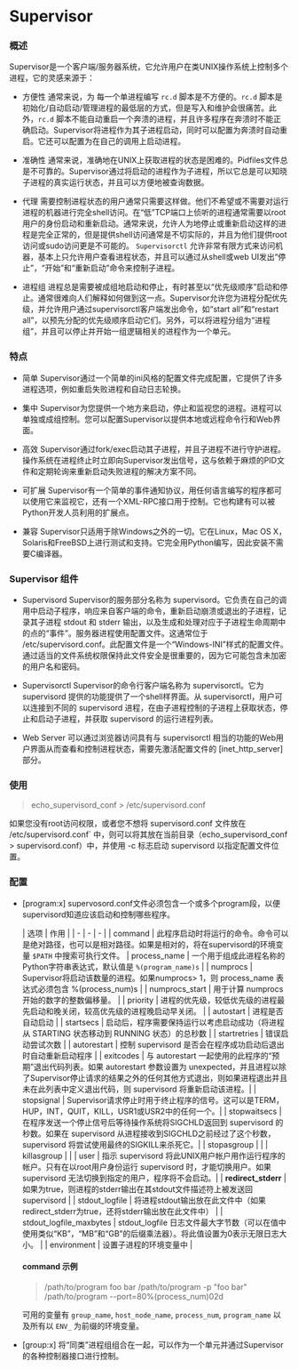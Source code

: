 # Supervisor

### 概述

Supervisor是一个客户端/服务器系统，它允许用户在类UNIX操作系统上控制多个进程，它的灵感来源于：

* 方便性
    通常来说，为 每一个单进程编写 `rc.d` 脚本是不方便的。`rc.d` 脚本是初始化/自动启动/管理进程的最低层的方式，但是写入和维护会很痛苦。此外，`rc.d` 脚本不能自动重启一个奔溃的进程，并且许多程序在奔溃时不能正确启动。Supervisor将进程作为其子进程启动，同时可以配置为奔溃时自动重启。它还可以配置为在自己的调用上启动进程。

* 准确性
    通常来说，准确地在UNIX上获取进程的状态是困难的。Pidfiles文件总是不可靠的。Supervisor通过将启动的进程作为子进程，所以它总是可以知晓子进程的真实运行状态，并且可以方便地被查询数据。

* 代理
    需要控制进程状态的用户通常只需要这样做。他们不希望或不需要对运行进程的机器进行完全shell访问。在“低”TCP端口上侦听的进程通常需要以root用户的身份启动和重新启动。通常来说，允许人为地停止或重新启动这样的进程是完全正常的，但是提供shell访问通常是不切实际的，并且为他们提供root访问或sudo访问更是不可能的。 `Supervisorctl` 允许非常有限方式来访问机器，基本上只允许用户查看进程状态，并且可以通过从shell或web UI发出“停止”，“开始”和“重新启动”命令来控制子进程。

* 进程组
    进程总是需要被成组地启动和停止，有时甚至以“优先级顺序”启动和停止。通常很难向人们解释如何做到这一点。Supervisor允许您为进程分配优先级，并允许用户通过supervisorctl客户端发出命令，如“start all”和“restart all”，以预先分配的优先级顺序启动它们。另外，可以将进程分组为“进程组”，并且可以停止并开始一组逻辑相关的进程作为一个单元。

### 特点

* 简单
    Supervisor通过一个简单的ini风格的配置文件完成配置，它提供了许多进程选项，例如重启失败进程和自动日志轮换。

* 集中
    Supervisor为您提供一个地方来启动，停止和监视您的进程。进程可以单独或成组控制。您可以配置Supervisor以提供本地或远程命令行和Web界面。

* 高效
    Supervisor通过fork/exec启动其子进程，并且子进程不进行守护进程。操作系统在进程终止时立即向Supervisor发出信号，这与依赖于麻烦的PID文件和定期轮询来重新启动失败进程的解决方案不同。

* 可扩展
    Supervisor有一个简单的事件通知协议，用任何语言编写的程序都可以使用它来监视它，还有一个XML-RPC接口用于控制。它也构建有可以被Python开发人员利用的扩展点。

* 兼容
    Supervisor只适用于除Windows之外的一切。它在Linux，Mac OS X，Solaris和FreeBSD上进行测试和支持。它完全用Python编写，因此安装不需要C编译器。

### Supervisor 组件

* Supervisord
    Supervisor的服务部分名称为 supervisord。它负责在自己的调用中启动子程序，响应来自客户端的命令，重新启动崩溃或退出的子进程，记录其子进程 stdout 和 stderr 输出，以及生成和处理对应于子进程生命周期中的点的“事件”。服务器进程使用配置文件。这通常位于 /etc/supervisord.conf。此配置文件是一个“Windows-INI”样式的配置文件。通过适当的文件系统权限保持此文件安全是很重要的，因为它可能包含未加密的用户名和密码。

* Supervisorctl
    Supervisor的命令行客户端名称为 supervisorctl。它为 supervisord 提供的功能提供了一个shell样界面。从 supervisorctl，用户可以连接到不同的 supervisord 进程，在由子进程控制的子进程上获取状态，停止和启动子进程，并获取 supervisord 的运行进程列表。

* Web Server
    可以通过浏览器访问具有与 supervisorctl 相当的功能的Web用户界面从而查看和控制进程状态，需要先激活配置文件的 [inet_http_server] 部分。


### 使用

> echo_supervisord_conf > /etc/supervisord.conf

如果您没有root访问权限，或者您不想将 supervisord.conf 文件放在 /etc/supervisord.conf` 中，则可以将其放在当前目录（echo_supervisord_conf > supervisord.conf）中，并使用 -c 标志启动 supervisord 以指定配置文件位置。

### 配置

* [program:x]
    supervosord.conf文件必须包含一个或多个program段，以便supervisord知道应该启动和控制哪些程序。
    
    | 选项 | 作用 |
    | - | - | - |
    | command | 此程序启动时将运行的命令。命令可以是绝对路径，也可以是相对路径。如果是相对的，将在supervisord的环境变量 `$PATH` 中搜索可执行文件。 
    | process_name | 一个用于组成此进程名称的Python字符串表达式，默认值是 `%(program_name)s`  |
    | numprocs | Supervisor将启动该数量的进程。如果numprocs> 1，则 process_name 表达式必须包含 %(process_num)s   |
    | numprocs_start | 用于计算 numprocs 开始的数字的整数偏移量。  |
    | priority |  进程的优先级，较低优先级的进程最先启动和晚关闭，较高优先级的进程晚启动早关闭。 |
    | autostart | 进程是否自动启动  |
    | startsecs | 启动后，程序需要保持运行以考虑启动成功（将进程从 STARTING 状态移动到 RUNNING 状态）的总秒数 |
    | startretries | 错误启动尝试次数 |
    | autorestart | 控制 supervisord 是否会在程序成功启动后退出时自动重新启动程序 |
    | exitcodes | 与 autorestart 一起使用的此程序的“预期”退出代码列表。如果 autorestart 参数设置为 unexpected，并且进程以除了Supervisor停止请求的结果之外的任何其他方式退出，则如果进程退出并且未在此列表中定义退出代码，则 supervisord 将重新启动该进程。|
    | stopsignal | Supervisor请求停止时用于终止程序的信号。这可以是TERM，HUP，INT，QUIT，KILL，USR1或USR2中的任何一个。|
| stopwaitsecs | 在程序发送一个停止信号后等待操作系统将SIGCHLD返回到 supervisord 的秒数。如果在 supervisord 从进程接收到SIGCHLD之前经过了这个秒数，supervisord 将尝试使用最终的SIGKILL来杀死它。|
| stopasgroup | |
| killasgroup | |
| user | 指示 supervisord 将此UNIX用户帐户用作运行程序的帐户。只有在以root用户身份运行 supervisord 时，才能切换用户。如果 supervisord 无法切换到指定的用户，程序将不会启动。|
| **redirect_stderr** | 如果为true，则进程的stderr输出在其stdout文件描述符上被发送回 supervisord |
| stdout_logfile | 将进程stdout输出放在此文件中（如果redirect_stderr为true，还将stderr输出放在此文件中） |
| stdout_logfile_maxbytes | stdout_logfile 日志文件最大字节数（可以在值中使用类似“KB”，“MB”和“GB”的后缀乘法器）。将此值设置为0表示无限日志大小。 |
| environment | 设置子进程的环境变量中 |

    #### command 示例

    > /path/to/program foo bar 
    > /path/to/program -p "foo bar" 
    > /path/to/program --port=80%(process_num)02d
    
    可用的变量有 `group_name`, `host_node_name`, `process_num`, `program_name` 以及所有以 `ENV_` 为前缀的环境变量。

* [group:x] 
    将“同类”进程组组合在一起，可以作为一个单元并通过Supervisor的各种控制器接口进行控制。
